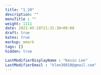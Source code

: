 ```yaml
---
title: "1_20"
description: ""
menuTitle : ""
weight: 1111
date: 2021-05-18T21:31:30+09:00
draft: true
katex: true
markup: mmark
tags: []
hidden: true

LastModifierDisplayName : "Kevin Lee"
LastModifierEmail : "klee30810@gmail.com"
---
```


